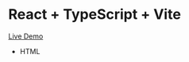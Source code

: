 # React + TypeScript + Vite


<a href="https://heartfelt-bienenstitch-4d2ca5.netlify.app/">Live Demo</a>

<ul>
  <li>HTML</li>
</ul>
